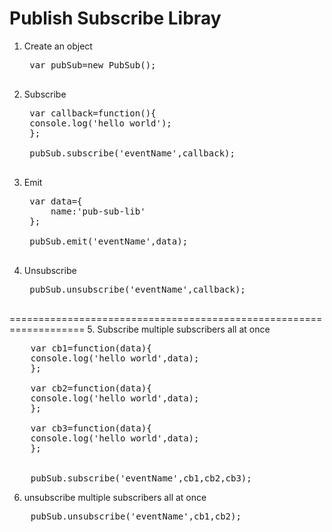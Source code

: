Publish Subscribe Libray
======================================================
1. Create an object
    <pre>
    var pubSub=new PubSub();
    </pre>
2. Subscribe

    <pre>
    var callback=function(){
    console.log('hello world');
    };

    pubSub.subscribe('eventName',callback);
    </pre>

3. Emit

    <pre>
    var data={
        name:'pub-sub-lib'
    };

    pubSub.emit('eventName',data);
    </pre>

4. Unsubscribe

    <pre>
    pubSub.unsubscribe('eventName',callback);
    </pre>

===================================================================
5. Subscribe multiple subscribers all at once

<pre>
    var cb1=function(data){
    console.log('hello world',data);
    };

    var cb2=function(data){
    console.log('hello world',data);
    };

    var cb3=function(data){
    console.log('hello world',data);
    };


    pubSub.subscribe('eventName',cb1,cb2,cb3);
</pre>

6. unsubscribe multiple subscribers all at once

<pre>
    pubSub.unsubscribe('eventName',cb1,cb2);
</pre>